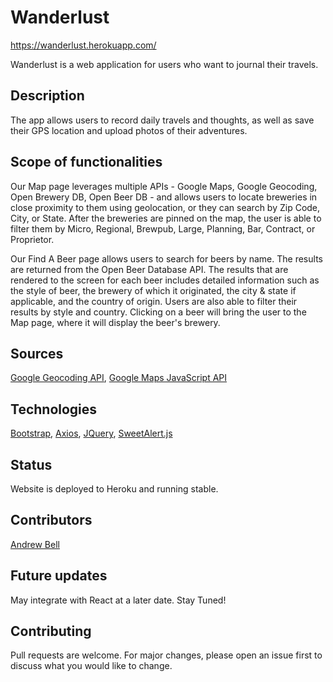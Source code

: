 # Wanderlust

https://wanderlust.herokuapp.com/

Wanderlust is a web application for users who want to journal their travels.

## Description

The app allows users to record daily travels and thoughts, as well as save their GPS location and upload photos of their adventures.


## Scope of functionalities

Our Map page leverages multiple APIs - Google Maps, Google Geocoding, Open Brewery DB, Open Beer DB - and allows users to locate breweries in close proximity to them using geolocation, or they can search by Zip Code, City, or State. After the breweries are pinned on the map, the user is able to filter them by Micro, Regional, Brewpub, Large, Planning, Bar, Contract, or Proprietor.

Our Find A Beer page allows users to search for beers by name. The results are returned from the Open Beer Database API. The results that are rendered to the screen for each beer includes detailed information such as the style of beer, the brewery of which it originated, the city & state if applicable, and the country of origin. Users are also able to filter their results by style and country. Clicking on a beer will bring the user to the Map page, where it will display the beer's brewery.

## Sources

[Google Geocoding API](https://developers.google.com/maps/documentation/geocoding/overview), [Google Maps JavaScript API](https://developers.google.com/maps/documentation/javascript/overview)

## Technologies

[Bootstrap](https://getbootstrap.com/), [Axios](https://github.com/axios/axios), [JQuery](https://jquery.com/), [SweetAlert.js](https://sweetalert.js.org/)

## Status

Website is deployed to Heroku and running stable.

## Contributors

[Andrew Bell](https://github.com/fiixed)

## Future updates

May integrate with React at a later date.  Stay Tuned!

## Contributing

Pull requests are welcome. For major changes, please open an issue first to discuss what you would like to change.
